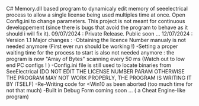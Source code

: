 C# Memory.dll based program to dynamicaly edit memory of seeelectrical process to allow a single license being used multiples time at once.
Open Config.ini to change parameters.
This project is not meant for continuous developpement (since there is bugs that avoid the program to behave as it should i will fix it).
09/07/2024 : Private Release. Public soon ...
12/07/2024 : Version 1.1 Major changes : 
                        -Obtaining the licence Number manualy is not needed anymore (First ever run should be working !)
                        -Setting a proper waiting time for the process to start is also not needed anymore : the program is now "Array of Bytes" scanning every 50 ms (Watch out to low end PC configs ! )
                        -Config.ini file is still used to locate binaries from SeeElectrical (DO NOT EDIT THE LICENSE NUMBER PARAM OTHERWISE THE PROGRAM MAY NOT WORK PROPERLY, THE PROGRAM IS WRITING IT BY ITSELF)
                        -Re-Writing code for <Win10 as been aborted (too much time for not that much)
                        -Built in Debug Form coming soon ... ( a Cheat Engine-like program)



